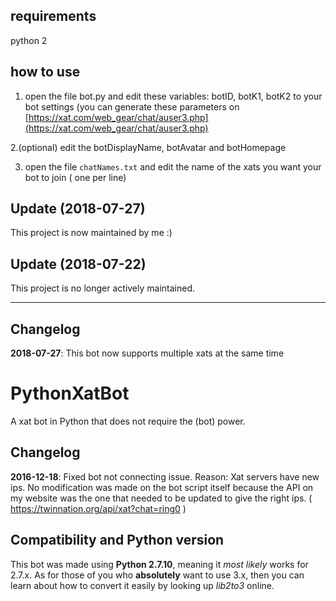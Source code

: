 ## requirements
python 2

## how to use
1. open the file bot.py and edit these variables: botID, botK1, botK2 to your bot settings (you can generate these parameters on [https://xat.com/web_gear/chat/auser3.php](https://xat.com/web_gear/chat/auser3.php)

2.(optional) edit the botDisplayName, botAvatar and botHomepage

3. open the file ```chatNames.txt``` and edit the name of the xats you want your bot to join ( one per line)

## Update (2018-07-27)
This project is now maintained by me :)

## Update (2018-07-22)

This project is no longer actively maintained.

-------------------------
## Changelog
**2018-07-27**: This bot now supports multiple xats at the same time

# PythonXatBot
A xat bot in Python that does not require the (bot) power.

## Changelog
**2016-12-18**: Fixed bot not connecting issue. Reason: Xat servers have new ips. No modification was made on the bot script itself because the API on my website was the one that needed to be updated to give the right ips. ( https://twinnation.org/api/xat?chat=ring0 )


## Compatibility and Python version
This bot was made using **Python 2.7.10**, meaning it *most likely* works for 2.7.x. As for those of you who **absolutely** want to use 3.x, then you can learn about how to convert it easily by looking up *lib2to3* online.
